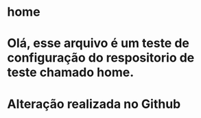 # home
# Olá, esse arquivo é um teste de configuração do respositorio de teste chamado home.
# Alteração realizada no Github
